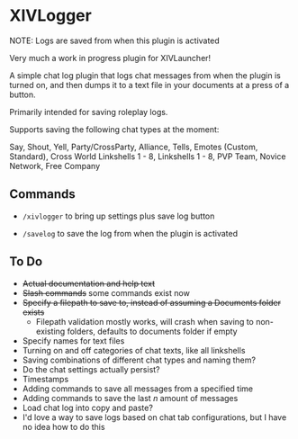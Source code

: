 # XIVLogger

NOTE: Logs are saved from when this plugin is activated

Very much a work in progress plugin for XIVLauncher!

A simple chat log plugin that logs chat messages from when the plugin is turned on, and then dumps it to a text file in your documents at a press of a button.

Primarily intended for saving roleplay logs.

Supports saving the following chat types at the moment:

Say, Shout, Yell, Party/CrossParty, Alliance, Tells, Emotes (Custom, Standard), Cross World Linkshells 1 - 8, Linkshells 1 - 8, PVP Team, Novice Network, Free Company


## Commands

* ``/xivlogger`` to bring up settings plus save log button

* ``/savelog`` to save the log from when the plugin is activated

## To Do

* <strike>Actual documentation and help text</strike>
* <strike>Slash commands</strike> some commands exist now
* <strike>Specify a filepath to save to, instead of assuming a Documents folder exists</strike>
    * Filepath validation mostly works, will crash when saving to non-existing folders, defaults to documents folder if empty
* Specify names for text files
* Turning on and off categories of chat texts, like all linkshells
* Saving combinations of different chat types and naming them?
* Do the chat settings actually persist?
* Timestamps
* Adding commands to save all messages from a specified time
* Adding commands to save the last <i>n</i> amount of messages
* Load chat log into copy and paste?
* I'd love a way to save logs based on chat tab configurations, but I have no idea how to do this